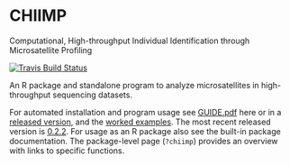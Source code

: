 # CHIIMP
Computational, High-throughput Individual Identification through Microsatellite Profiling

[![Travis Build Status](https://travis-ci.org/ShawHahnLab/chiimp.svg?branch=master)](https://travis-ci.org/ShawHahnLab/chiimp)

An R package and standalone program to analyze microsatellites in
high-throughput sequencing datasets.

For automated installation and program usage see [GUIDE.pdf](GUIDE.pdf) here or
in a [released version](https://github.com/ShawHahnLab/chiimp/releases), and the [worked examples].
The most recent released version is [0.2.2](https://github.com/ShawHahnLab/chiimp/releases/tag/0.2.2).
For usage as an R package also see the built-in package documentation.  The
package-level page (`?chiimp`) provides an overview with links to specific
functions.

[worked examples]: docs

